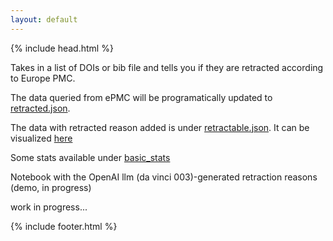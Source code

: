 ```yaml
---
layout: default
---
```


{% include head.html %}

Takes in a list of DOIs or bib file and tells you if they are retracted according to Europe PMC.

The data queried from ePMC will be programatically updated to [retracted.json](https://raw.githubusercontent.com/jmillanacosta/retractable/main/data/retracted.json).

The data with retracted reason added is under [retractable.json](https://raw.githubusercontent.com/jmillanacosta/retractable/main/data/retractable.json). It can be visualized [here](/retractable/data)

Some stats available under [basic_stats](/retractable/basic_stats)

Notebook with the OpenAI llm (da vinci 003)-generated retraction reasons (demo, in progress)

work in progress...

{% include footer.html %}